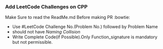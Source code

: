 ### Add LeetCode Challenges on CPP 

Make Sure to read the ReadMe.md Before making PR :bowtie:

 - <Filename> Use #LeetCode Challenge No.(Problem No.) followed by Problem Name
 - <Filename> should not have *Naming Collision*
 - Write Complete Code(if Possible).Only Function_signature is mandatory but not permissible.
  
